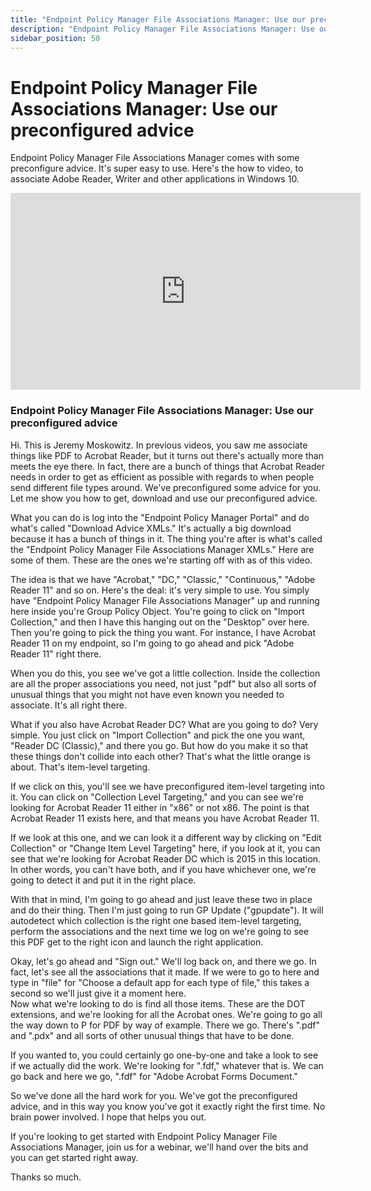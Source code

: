 ```yaml
---
title: "Endpoint Policy Manager File Associations Manager: Use our preconfigured advice"
description: "Endpoint Policy Manager File Associations Manager: Use our preconfigured advice"
sidebar_position: 50
---
```

# Endpoint Policy Manager File Associations Manager: Use our preconfigured advice

Endpoint Policy Manager File Associations Manager comes with some preconfigure advice. It's super
easy to use. Here's the how to video, to associate Adobe Reader, Writer and other applications in
Windows 10.

<iframe width="560" height="315" src="https://www.youtube.com/embed/Pukkx08jYPw" title="Endpoint Policy Manager File Associations Manager: Use our preconfigured advice" frameborder="0" allow="accelerometer; autoplay; clipboard-write; encrypted-media; gyroscope; picture-in-picture; web-share" allowfullscreen="1"></iframe>

### Endpoint Policy Manager File Associations Manager: Use our preconfigured advice

Hi. This is Jeremy Moskowitz. In previous videos, you saw me associate things like PDF to Acrobat
Reader, but it turns out there's actually more than meets the eye there. In fact, there are a bunch
of things that Acrobat Reader needs in order to get as efficient as possible with regards to when
people send different file types around. We've preconfigured some advice for you. Let me show you
how to get, download and use our preconfigured advice.

What you can do is log into the "Endpoint Policy Manager Portal" and do what's called "Download
Advice XMLs." It's actually a big download because it has a bunch of things in it. The thing you're
after is what's called the "Endpoint Policy Manager File Associations Manager XMLs." Here are some
of them. These are the ones we're starting off with as of this video.

The idea is that we have "Acrobat," "DC," "Classic," "Continuous," "Adobe Reader 11" and so on.
Here's the deal: it's very simple to use. You simply have "Endpoint Policy Manager File Associations
Manager" up and running here inside you're Group Policy Object. You're going to click on "Import
Collection," and then I have this hanging out on the "Desktop" over here. Then you're going to pick
the thing you want. For instance, I have Acrobat Reader 11 on my endpoint, so I'm going to go ahead
and pick "Adobe Reader 11" right there.

When you do this, you see we've got a little collection. Inside the collection are all the proper
associations you need, not just "pdf" but also all sorts of unusual things that you might not have
even known you needed to associate. It's all right there.

What if you also have Acrobat Reader DC? What are you going to do? Very simple. You just click on
"Import Collection" and pick the one you want, "Reader DC (Classic)," and there you go. But how do
you make it so that these things don't collide into each other? That's what the little orange is
about. That's item-level targeting.

If we click on this, you'll see we have preconfigured item-level targeting into it. You can click on
"Collection Level Targeting," and you can see we're looking for Acrobat Reader 11 either in "x86" or
not x86. The point is that Acrobat Reader 11 exists here, and that means you have Acrobat Reader 11.

If we look at this one, and we can look it a different way by clicking on "Edit Collection" or
"Change Item Level Targeting" here, if you look at it, you can see that we're looking for Acrobat
Reader DC which is 2015 in this location. In other words, you can't have both, and if you have
whichever one, we're going to detect it and put it in the right place.

With that in mind, I'm going to go ahead and just leave these two in place and do their thing. Then
I'm just going to run GP Update ("gpupdate"). It will autodetect which collection is the right one
based item-level targeting, perform the associations and the next time we log on we're going to see
this PDF get to the right icon and launch the right application.

Okay, let's go ahead and "Sign out." We'll log back on, and there we go. In fact, let's see all the
associations that it made. If we were to go to here and type in "file" for "Choose a default app for
each type of file," this takes a second so we'll just give it a moment here.  
Now what we're looking to do is find all those items. These are the DOT extensions, and we're
looking for all the Acrobat ones. We're going to go all the way down to P for PDF by way of example.
There we go. There's ".pdf" and ".pdx" and all sorts of other unusual things that have to be done.

If you wanted to, you could certainly go one-by-one and take a look to see if we actually did the
work. We're looking for ".fdf," whatever that is. We can go back and here we go, ".fdf" for "Adobe
Acrobat Forms Document."

So we've done all the hard work for you. We've got the preconfigured advice, and in this way you
know you've got it exactly right the first time. No brain power involved. I hope that helps you out.

If you're looking to get started with Endpoint Policy Manager File Associations Manager, join us for
a webinar, we'll hand over the bits and you can get started right away.

Thanks so much.
